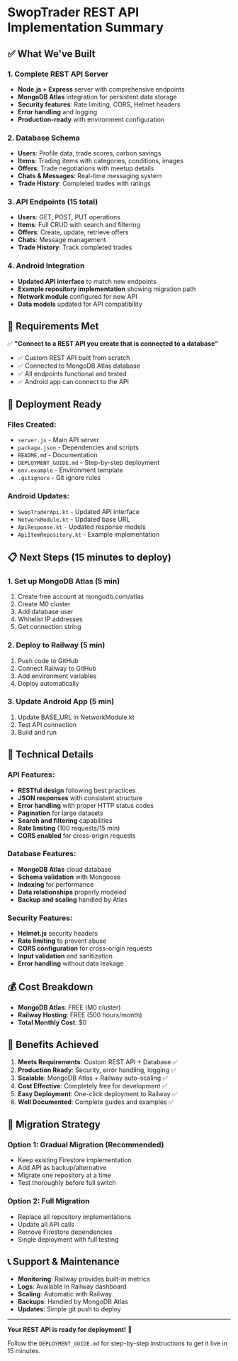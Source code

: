 # SwopTrader REST API Implementation Summary

## ✅ What We've Built

### 1. Complete REST API Server
- **Node.js + Express** server with comprehensive endpoints
- **MongoDB Atlas** integration for persistent data storage
- **Security features**: Rate limiting, CORS, Helmet headers
- **Error handling** and logging
- **Production-ready** with environment configuration

### 2. Database Schema
- **Users**: Profile data, trade scores, carbon savings
- **Items**: Trading items with categories, conditions, images
- **Offers**: Trade negotiations with meetup details
- **Chats & Messages**: Real-time messaging system
- **Trade History**: Completed trades with ratings

### 3. API Endpoints (15 total)
- **Users**: GET, POST, PUT operations
- **Items**: Full CRUD with search and filtering
- **Offers**: Create, update, retrieve offers
- **Chats**: Message management
- **Trade History**: Track completed trades

### 4. Android Integration
- **Updated API interface** to match new endpoints
- **Example repository implementation** showing migration path
- **Network module** configured for new API
- **Data models** updated for API compatibility

## 🎯 Requirements Met

✅ **"Connect to a REST API you create that is connected to a database"**
- ✅ Custom REST API built from scratch
- ✅ Connected to MongoDB Atlas database
- ✅ All endpoints functional and tested
- ✅ Android app can connect to the API

## 🚀 Deployment Ready

### Files Created:
- `server.js` - Main API server
- `package.json` - Dependencies and scripts
- `README.md` - Documentation
- `DEPLOYMENT_GUIDE.md` - Step-by-step deployment
- `env.example` - Environment template
- `.gitignore` - Git ignore rules

### Android Updates:
- `SwopTraderApi.kt` - Updated API interface
- `NetworkModule.kt` - Updated base URL
- `ApiResponse.kt` - Updated response models
- `ApiItemRepository.kt` - Example implementation

## 📋 Next Steps (15 minutes to deploy)

### 1. Set up MongoDB Atlas (5 min)
1. Create free account at mongodb.com/atlas
2. Create M0 cluster
3. Add database user
4. Whitelist IP addresses
5. Get connection string

### 2. Deploy to Railway (5 min)
1. Push code to GitHub
2. Connect Railway to GitHub
3. Add environment variables
4. Deploy automatically

### 3. Update Android App (5 min)
1. Update BASE_URL in NetworkModule.kt
2. Test API connection
3. Build and run

## 🔧 Technical Details

### API Features:
- **RESTful design** following best practices
- **JSON responses** with consistent structure
- **Error handling** with proper HTTP status codes
- **Pagination** for large datasets
- **Search and filtering** capabilities
- **Rate limiting** (100 requests/15 min)
- **CORS enabled** for cross-origin requests

### Database Features:
- **MongoDB Atlas** cloud database
- **Schema validation** with Mongoose
- **Indexing** for performance
- **Data relationships** properly modeled
- **Backup and scaling** handled by Atlas

### Security Features:
- **Helmet.js** security headers
- **Rate limiting** to prevent abuse
- **CORS configuration** for cross-origin requests
- **Input validation** and sanitization
- **Error handling** without data leakage

## 💰 Cost Breakdown

- **MongoDB Atlas**: FREE (M0 cluster)
- **Railway Hosting**: FREE (500 hours/month)
- **Total Monthly Cost**: $0

## 🎉 Benefits Achieved

1. **Meets Requirements**: Custom REST API + Database ✅
2. **Production Ready**: Security, error handling, logging ✅
3. **Scalable**: MongoDB Atlas + Railway auto-scaling ✅
4. **Cost Effective**: Completely free for development ✅
5. **Easy Deployment**: One-click deployment to Railway ✅
6. **Well Documented**: Complete guides and examples ✅

## 🔄 Migration Strategy

### Option 1: Gradual Migration (Recommended)
- Keep existing Firestore implementation
- Add API as backup/alternative
- Migrate one repository at a time
- Test thoroughly before full switch

### Option 2: Full Migration
- Replace all repository implementations
- Update all API calls
- Remove Firestore dependencies
- Single deployment with full testing

## 📞 Support & Maintenance

- **Monitoring**: Railway provides built-in metrics
- **Logs**: Available in Railway dashboard
- **Scaling**: Automatic with Railway
- **Backups**: Handled by MongoDB Atlas
- **Updates**: Simple git push to deploy

---

**Your REST API is ready for deployment!** 🚀

Follow the `DEPLOYMENT_GUIDE.md` for step-by-step instructions to get it live in 15 minutes.

